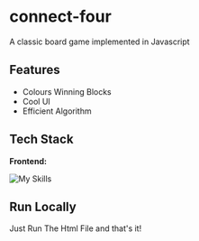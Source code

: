 # connect-four

A classic board game implemented in Javascript


## Features

- Colours Winning Blocks
- Cool UI
- Efficient Algorithm


## Tech Stack

**Frontend:**

![My Skills](https://skillicons.dev/icons?i=html,tailwind,js)

    
## Run Locally

Just Run The Html File and that's it!
